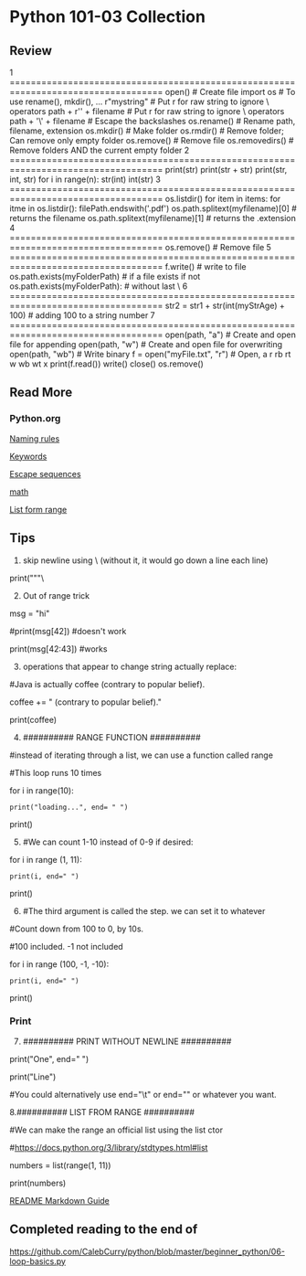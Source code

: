 # Python 101-03 Collection

## Review
1 ===================================================================================
open()                                  # Create file
import os                               # To use rename(), mkdir(), ...
r"mystring"                             # Put r for raw string to ignore \ operators
path + r'\' + filename                  # Put r for raw string to ignore \ operators
path + '\\' + filename                  # Escape the backslashes
os.rename()                             # Rename path, filename, extension
os.mkdir()                              # Make folder
os.rmdir()                              # Remove folder; Can remove only empty folder
os.remove()                             # Remove file
os.removedirs()                         # Remove folders AND the current empty folder 
2 ===================================================================================
print(str)
print(str + str)
print(str, int, str)
for i in range(n):
str(int)
int(str)
3 ===================================================================================
os.listdir()
for item in items:
for itme in os.listdir():
filePath.endswith('.pdf')
os.path.splitext(myfilename)[0]         # returns the filename
os.path.splitext(myfilename)[1]         # returns the .extension
4 ===================================================================================
os.remove()                             # Remove file
5 ===================================================================================
f.write()                               # write to file
os.path.exists(myFolderPath)            # if a file exists
if not os.path.exists(myFolderPath):    # without last \\
6 ===================================================================================
str2 = str1 + str(int(myStrAge) + 100)  # adding 100 to a string number
7 ===================================================================================
open(path, "a")                         # Create and open file for appending
open(path, "w")                         # Create and open file for overwriting 
open(path, "wb")                        # Write binary 
f = open("myFile.txt", "r")             # Open, a r rb rt w wb wt x
print(f.read())
write()
close()
os.remove()


## Read More
### Python.org

[Naming rules](https://www.python.org/dev/peps/pep-0008/#function-and-variable-names "Naming Rules")

[Keywords](https://docs.python.org/3/reference/lexical_analysis.html#keywords)

[Escape sequences](https://docs.python.org/2.0/ref/strings.html)

[math](https://docs.python.org/3/library/math.html)

[List form range](https://docs.python.org/3/library/stdtypes.html#list)


## Tips
1. skip newline using \ (without it, it would go down a line each line)

print("""\

2. Out of range trick

msg = "hi"

#print(msg[42]) #doesn't work

print(msg[42:43]) #works 


3. operations that appear to change string actually replace:

#Java is actually coffee (contrary to popular belief).

coffee += " (contrary to popular belief)."

print(coffee)


4. ########## RANGE FUNCTION ##########

#instead of iterating through a list, we can use a function called range

#This loop runs 10 times

for i in range(10):

    print("loading...", end= " ")

print()


5. #We can count 1-10 instead of 0-9 if desired:

for i in range (1, 11):

    print(i, end=" ")

print()


6. #The third argument is called the step. we can set it to whatever

#Count down from 100 to 0, by 10s.

#100 included. -1 not included

for i in range (100, -1, -10):

    print(i, end=" ")

print()


### Print
7. ########## PRINT WITHOUT NEWLINE ##########

print("One", end=" ")

print("Line")

#You could alternatively use end="\t" or end="" or whatever you want.


8.########## LIST FROM RANGE ##########

#We can make the range an official list using the list ctor

#https://docs.python.org/3/library/stdtypes.html#list

numbers = list(range(1, 11))

print(numbers)




[README Markdown Guide](https://github.com/adam-p/markdown-here/wiki/Markdown-Cheatsheet)

## Completed reading to the end of 
https://github.com/CalebCurry/python/blob/master/beginner_python/06-loop-basics.py
